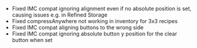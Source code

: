 - Fixed IMC compat ignoring alignment even if no absolute position is set, causing issues e.g. in Refined Storage
- Fixed compressAnywhere not working in inventory for 3x3 recipes
- Fixed IMC compat aligning buttons to the wrong side
- Fixed IMC compat ignoring absolute button y position for the clear button when set